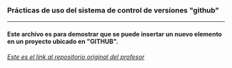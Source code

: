 


### Prácticas de uso del sistema de control de versiones "github"
_________________________________________________________________
#### Este archivo es para demostrar que se puede insertar un nuevo elemento en un proyecto ubicado en "GITHUB".

*[Este es el link al repositorio original del profesor](https://github.com/jquemada/random)*


